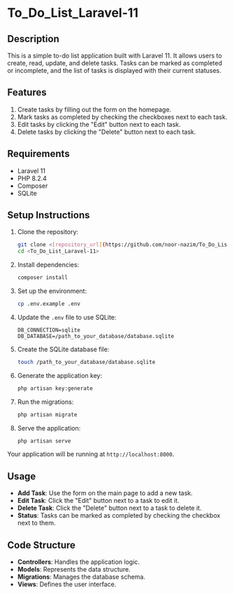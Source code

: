 # To_Do_List_Laravel-11

## Description

This is a simple to-do list application built with Laravel 11. It allows users to create, read, update, and delete tasks. Tasks can be marked as completed or incomplete, and the list of tasks is displayed with their current statuses.

## Features

1. Create tasks by filling out the form on the homepage.
2. Mark tasks as completed by checking the checkboxes next to each task.
3. Edit tasks by clicking the "Edit" button next to each task.
4. Delete tasks by clicking the "Delete" button next to each task.
   
## Requirements

- Laravel 11
- PHP 8.2.4
- Composer
- SQLite

## Setup Instructions

1. Clone the repository:
    ```bash
    git clone <[repository_url](https://github.com/noor-nazim/To_Do_List_Laravel-11)>
    cd <To_Do_List_Laravel-11>
    ```

2. Install dependencies:
    ```bash
    composer install
    ```

3. Set up the environment:
    ```bash
    cp .env.example .env
    ```

4. Update the `.env` file to use SQLite:
    ```env
    DB_CONNECTION=sqlite
    DB_DATABASE=/path_to_your_database/database.sqlite
    ```

5. Create the SQLite database file:
    ```bash
    touch /path_to_your_database/database.sqlite
    ```

6. Generate the application key:
    ```bash
    php artisan key:generate
    ```

7. Run the migrations:
    ```bash
    php artisan migrate
    ```

8. Serve the application:
    ```bash
    php artisan serve
    ```

Your application will be running at `http://localhost:8000`.

## Usage

- **Add Task**: Use the form on the main page to add a new task.
- **Edit Task**: Click the "Edit" button next to a task to edit it.
- **Delete Task**: Click the "Delete" button next to a task to delete it.
- **Status**: Tasks can be marked as completed by checking the checkbox next to them.

## Code Structure

- **Controllers**: Handles the application logic.
- **Models**: Represents the data structure.
- **Migrations**: Manages the database schema.
- **Views**: Defines the user interface.

